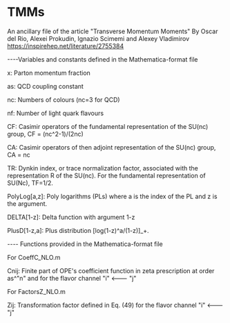 # TMMs
An ancillary file of the article
"Transverse Momentum Moments"
By Oscar del Rio, Alexei Prokudin, Ignazio Scimemi and Alexey Vladimirov
https://inspirehep.net/literature/2755384

----Variables and constants defined in the Mathematica-format file

x: Parton momentum fraction

as: QCD coupling constant

nc: Numbers of colours (nc=3 for QCD)

nf: Number of light quark flavours

CF: Casimir operators of the fundamental representation of the SU(nc) group, CF = (nc^2-1)/(2nc)

CA: Casimir operators of then adjoint representation of the SU(nc) group, CA = nc

TR: Dynkin index, or trace normalization factor, associated with the representation R of the SU(nc). For the fundamental representation of SU(Nc), TF=1/2.

PolyLog[a,z]: Poly logarithms (PLs) where a is the index of the PL and z is the argument.

DELTA[1-z]: Delta function with argument 1-z

PlusD[1-z,a]: Plus distribution [log(1-z)^a/(1-z)]_+.

---- Functions provided in the Mathematica-format file

For CoeffC_NLO.m

Cnij: Finite part of OPE's coefficient function in zeta prescription at order as^"n" and for the flavor channel "i" <--- "j"

For FactorsZ_NLO.m 

Zij:  Transformation factor defined in Eq. (49) for the flavor channel "i" <--- "j"
